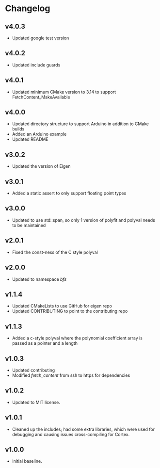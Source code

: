 # Changelog

## v4.0.3
- Updated google test version

## v4.0.2
- Updated include guards

## v4.0.1
- Updated minimum CMake version to 3.14 to support FetchContent_MakeAvailable

## v4.0.0
- Updated directory structure to support Arduino in addition to CMake builds
- Added an Arduino example
- Updated README

## v3.0.2
- Updated the version of Eigen

## v3.0.1
- Added a static assert to only support floating point types

## v3.0.0
- Updated to use std::span, so only 1 version of polyfit and polyval needs to be maintained

## v2.0.1
- Fixed the const-ness of the C style polyval

## v2.0.0
- Updated to namespace *bfs*

## v1.1.4
- Updated CMakeLists to use GitHub for eigen repo
- Updated CONTRIBUTING to point to the contributing repo

## v1.1.3
- Added a c-style polyval where the polynomial coefficient array is passed as a pointer and a length

## v1.0.3
- Updated contributing
- Modified *fetch_content* from ssh to https for dependencies

## v1.0.2
- Updated to MIT license.

## v1.0.1
- Cleaned up the includes; had some extra libraries, which were used for debugging and causing issues cross-compiling for Cortex.

## v1.0.0
- Initial baseline.
